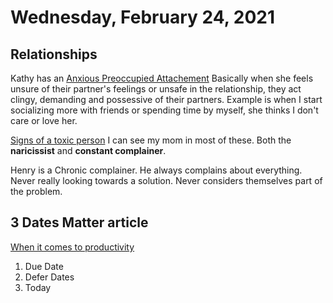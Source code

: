 # Wednesday, February 24, 2021

## Relationships

Kathy has an [Anxious Preoccupied Attachement](https://www.psychologytoday.com/us/blog/compassion-matters/201307/how-your-attachment-style-impacts-your-relationship)
Basically when she feels unsure of their partner's feelings or unsafe in the relationship, they act clingy, demanding and possessive of their partners. Example is when I start socializing more with friends or spending time by myself, she thinks I don't care or love her.

[Signs of a toxic person](https://medium.com/hello-love/the-4-types-of-toxic-people-and-how-to-recognize-them-b13c1115e44b)
I can see my mom in most of these. Both the **naricissist** and **constant complainer**.

Henry is a Chronic complainer. He always complains about everything. Never really looking towards a solution. Never considers themselves part of the problem.

## 3 Dates Matter article

[When it comes to productivity](https://medium.com/be-well-oriented/when-it-comes-to-productivity-only-three-dates-matter-7dbd73ef5c95)

1. Due Date
2. Defer Dates
3. Today